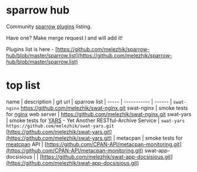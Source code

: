 # sparrow hub

Community [sparrow plugins](https://github.com/melezhik/sparrow#sparrow-plugins) listing.

Have one? Make merge request I and will add it!

Plugins list is here - [https://github.com/melezhik/sparrow-hub/blob/master/sparrow.list](https://github.com/melezhik/sparrow-hub/blob/master/sparrow.list)


# top list

  name | description | git url | sparrow list |
 ----- | ----------- | ------  | `swat-nginx` https://github.com/melezhik/swat-nginx.git 
swat-nginx | smoke tests for [nginx](https://www.nginx.com/resources/wiki/) web server | https://github.com/melezhik/swat-nginx.git 
swat-yars | smoke tests for [YARS](https://metacpan.org/pod/Yars) - Yet Another RESTful-Archive Service | `swat-yars https://github.com/melezhik/swat-yars.git` [https://github.com/melezhik/swat-yars.git](https://github.com/melezhik/swat-yars.git) |
 metacpan  | smoke tests for [meatcpan](https://metacpan.org) API | [https://github.com/CPAN-API/metacpan-monitoring.git](https://github.com/CPAN-API/metacpan-monitoring.git)
swat-app-docsisious | |  [https://github.com/melezhik/swat-app-docsisious.git](https://github.com/melezhik/swat-app-docsisious.git)

